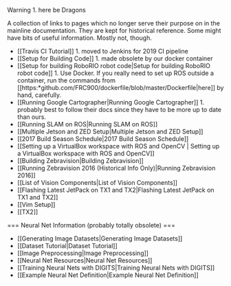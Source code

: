 Warning 1. here be Dragons

A collection of links to pages which no longer serve their purpose on in the mainline documentation.  They are kept for historical reference. Some might have bits of useful information. Mostly not, though.

  - [[Travis CI Tutorial]] 1. moved to Jenkins for 2019 CI pipeline
  - [[Setup for Building Code]] 1. made obsolete by our docker container
  - [[Setup for building RoboRIO robot code|Setup for building RoboRIO robot code]] 1. Use Docker. If you really need to set up ROS outside a container, run the commands from [[https:*github.com/FRC900/dockerfile/blob/master/Dockerfile|here]] by hand, carefully.
  - [[Running Google Cartographer|Running Google Cartographer]] 1. probably best to follow their docs since they have to be more up to date than ours.
  - [[Running SLAM on ROS|Running SLAM on ROS]]
  - [[Multiple Jetson and ZED Setup|Multiple Jetson and ZED Setup]]
  - [[2017 Build Season Schedule|2017 Build Season Schedule]]
  - [[Setting up a VirtualBox workspace with ROS and OpenCV | Setting up a VirtualBox workspace with ROS and OpenCV]]
  - [[Building Zebravision|Building Zebravision]]
  - [[Running Zebravision 2016 (Historical Info Only)|Running Zebravision 2016]]
  - [[List of Vision Components|List of Vision Components]]
  - [[Flashing Latest JetPack on TX1 and TX2|Flashing Latest JetPack on TX1 and TX2]]
  - [[Vim Setup]]
  - [[TX2]]

=== Neural Net Information (probably totally obsolete) ===
  - [[Generating Image Datasets|Generating Image Datasets]]
  - [[Dataset Tutorial|Dataset Tutorial]]
  - [[Image Preprocessing|Image Preprocessing]]
  - [[Neural Net Resources|Neural Net Resources]]
  - [[Training Neural Nets with DIGITS|Training Neural Nets with DIGITS]]
  - [[Example Neural Net Definition|Example Neural Net Definition]]